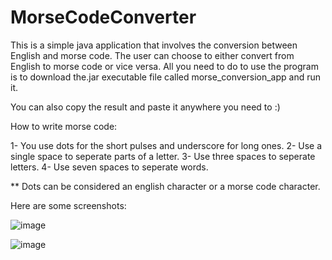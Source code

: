 # MorseCodeConverter

This is a simple java application that involves the conversion between English and morse code. The user can choose to either convert from English to morse code or vice versa.
All you need to do to use the program is to download the.jar executable file called morse_conversion_app and run it.

You can also copy the result and paste it anywhere you need to :)

How to write morse code:

1- You use dots for the short pulses and underscore for long ones.
2- Use a single space to seperate parts of a letter.
3- Use three spaces to seperate letters.
4- Use seven spaces to seperate words.

** Dots can be considered an english character or a morse code character.

Here are some screenshots:

![image](https://user-images.githubusercontent.com/68197709/152690919-c0383c7c-70fa-47f1-a50d-7dc76c18e1f2.png)


![image](https://user-images.githubusercontent.com/68197709/152691003-6497b527-8e6d-4d97-9d77-826590821047.png)

